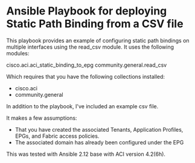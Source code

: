 # <h1>Ansible Playbook for deploying Static Path Binding from a CSV file</h1>

This playbook provides an example of configuring static path bindings on multiple
interfaces using the read_csv module. It uses the following modules: 

cisco.aci.aci_static_binding_to_epg
community.general.read_csv

Which requires that you have the following collections installed:
- cisco.aci
- community.general

In addition to the playbook, I've included an example csv file.

It makes a few assumptions:

- That you have created the associated Tenants, Application Profiles, EPGs, and Fabric access policies.
- The associated domain has already been configured under the EPG

This was tested with Ansible 2.12 base with ACI version 4.2(6h).